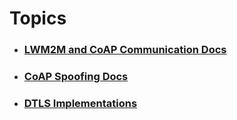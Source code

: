 # Topics

- ### [LWM2M and CoAP Communication Docs](lwm2m-communication.md)

- ### [CoAP Spoofing Docs](coap-spoofing.md)

- ### [DTLS Implementations](dtls-implementations/README.md)

